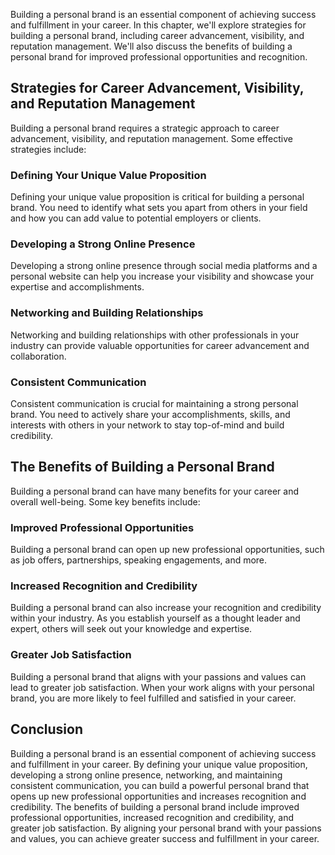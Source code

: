 
Building a personal brand is an essential component of achieving success and fulfillment in your career. In this chapter, we'll explore strategies for building a personal brand, including career advancement, visibility, and reputation management. We'll also discuss the benefits of building a personal brand for improved professional opportunities and recognition.

Strategies for Career Advancement, Visibility, and Reputation Management
------------------------------------------------------------------------

Building a personal brand requires a strategic approach to career advancement, visibility, and reputation management. Some effective strategies include:

### Defining Your Unique Value Proposition

Defining your unique value proposition is critical for building a personal brand. You need to identify what sets you apart from others in your field and how you can add value to potential employers or clients.

### Developing a Strong Online Presence

Developing a strong online presence through social media platforms and a personal website can help you increase your visibility and showcase your expertise and accomplishments.

### Networking and Building Relationships

Networking and building relationships with other professionals in your industry can provide valuable opportunities for career advancement and collaboration.

### Consistent Communication

Consistent communication is crucial for maintaining a strong personal brand. You need to actively share your accomplishments, skills, and interests with others in your network to stay top-of-mind and build credibility.

The Benefits of Building a Personal Brand
-----------------------------------------

Building a personal brand can have many benefits for your career and overall well-being. Some key benefits include:

### Improved Professional Opportunities

Building a personal brand can open up new professional opportunities, such as job offers, partnerships, speaking engagements, and more.

### Increased Recognition and Credibility

Building a personal brand can also increase your recognition and credibility within your industry. As you establish yourself as a thought leader and expert, others will seek out your knowledge and expertise.

### Greater Job Satisfaction

Building a personal brand that aligns with your passions and values can lead to greater job satisfaction. When your work aligns with your personal brand, you are more likely to feel fulfilled and satisfied in your career.

Conclusion
----------

Building a personal brand is an essential component of achieving success and fulfillment in your career. By defining your unique value proposition, developing a strong online presence, networking, and maintaining consistent communication, you can build a powerful personal brand that opens up new professional opportunities and increases recognition and credibility. The benefits of building a personal brand include improved professional opportunities, increased recognition and credibility, and greater job satisfaction. By aligning your personal brand with your passions and values, you can achieve greater success and fulfillment in your career.
